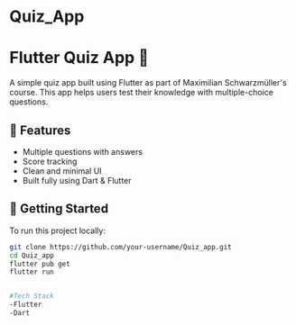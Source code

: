 # Quiz_App
# Flutter Quiz App 🎯

A simple quiz app built using Flutter as part of Maximilian Schwarzmüller's course. This app helps users test their knowledge with multiple-choice questions.

## 📱 Features

- Multiple questions with answers
- Score tracking
- Clean and minimal UI
- Built fully using Dart & Flutter

## 🚀 Getting Started

To run this project locally:

```bash
git clone https://github.com/your-username/Quiz_app.git
cd Quiz_app
flutter pub get
flutter run


#Tech Stack
-Flutter
-Dart

